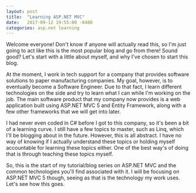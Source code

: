 ```yaml
---
layout: post
title:  "Learning ASP.NET MVC"
date:   2017-09-12 19:55:00 -0400
categories: asp.net learning
---
```

Welcome everyone! Don't know if anyone will actually read this, so I'm just going to act like this is the most popular blog and go from there! Sound good? Let's start with a little about myself, and why I've chosen to start this blog.

At the moment, I work in tech support for a company that provides software solutions to paper manufacturing companies. My goal, however, is to eventually become a Software Engineer. Due to that fact, I learn different technologies on the side and try to learn what I can while I'm working on the job. The main software product that my company now provides is a web application built using ASP.NET MVC 5 and Entity Framework, along with a few other frameworks that we will get into later.

I had never even coded in C# before I got to this company, so it's been a bit of a learning curve. I still have a few topics to master, such as Linq, which I'll be blogging about in the future. However, this is all abstract. I have no way of knowing if I actually understand these topics or holding myself accountable for learning these topics either. One of the best way's of doing that is through teaching these topics myself.

So, this is the start of my tutorial/blog series on ASP.NET MVC and the common technologies you'll find associated with it. I will be focusing on ASP.NET MVC 5 though, seeing as that is the technology my work uses. Let's see how this goes.
